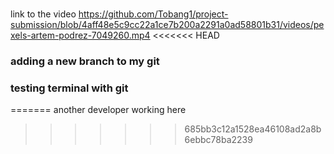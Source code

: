 ###  
link to the video https://github.com/Tobang1/project-submission/blob/4aff48e5c9cc22a1ce7b200a2291a0ad58801b31/videos/pexels-artem-podrez-7049260.mp4
<<<<<<< HEAD

### adding a new branch to my git 
### testing terminal with git
=======
 another developer working here
>>>>>>> 685bb3c12a1528ea46108ad2a8b6ebbc78ba2239
